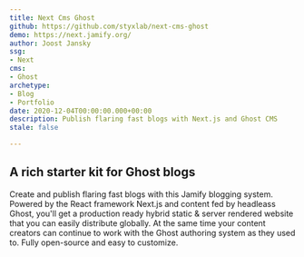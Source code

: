 ```yaml
---
title: Next Cms Ghost
github: https://github.com/styxlab/next-cms-ghost
demo: https://next.jamify.org/
author: Joost Jansky
ssg:
- Next
cms:
- Ghost
archetype:
- Blog
- Portfolio
date: 2020-12-04T00:00:00.000+00:00
description: Publish flaring fast blogs with Next.js and Ghost CMS
stale: false

---
```

## A rich starter kit for Ghost blogs

Create and publish flaring fast blogs with this Jamify blogging system. Powered by the React framework Next.js and content fed by headleass Ghost, you'll get a production ready hybrid static & server rendered website that you can easily distribute globally. At the same time your content creators can continue to work with the Ghost authoring system as they used to. Fully open-source and easy to customize.